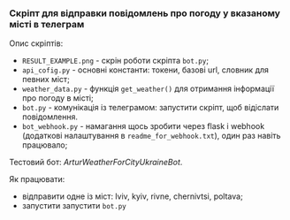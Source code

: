 ### Скріпт для відправки повідомлень про погоду у вказаному місті в телеграм

Опис скріптів:       
* ```RESULT_EXAMPLE.png``` - скрін роботи скріпта ```bot.py```;
* ```api_cofig.py``` - основні константи: токени, базові url, словник для певних міст;        
* ```weather_data.py``` - функція ```get_weather()``` для отримання інформації про погоду в місті;
* ```bot.py``` - комунікація із телеграмом: запустити скріпт, щоб відіслати повідомлення.
* ```bot_webhook.py``` - намагання щось зробити через flask i webhook (додаткові налаштування в ```readme_for_webhook.txt```), один раз навіть працювало;

Тестовий бот: *ArturWeatherForCityUkraineBot*.

Як працювати:
* відправити одне із міст: lviv, kyiv, rivne, chernivtsi, poltava;
* запустити запустити ```bot.py```
